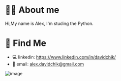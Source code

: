 # 👨‍💻 About me

Hi,My name is Alex, I'm studing the Python.

# 🧐 Find Me
* 💻 linkedin: https://www.linkedin.com/in/davidchik/
* 📧 email: alex.davidchik@gmail.com

![image](https://media3.giphy.com/media/13HgwGsXF0aiGY/giphy.gif)
